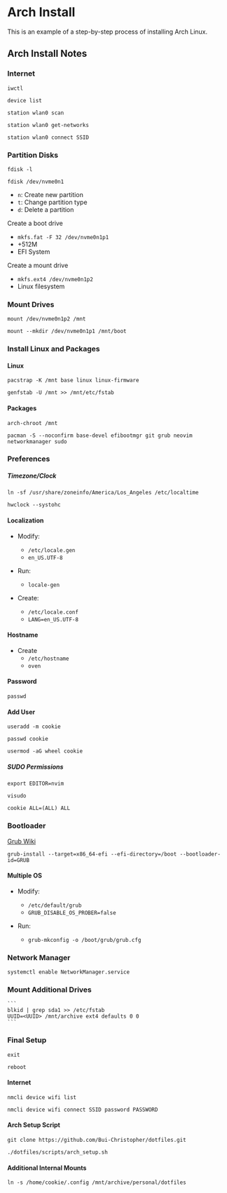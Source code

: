 # Arch Install
This is an example of a step-by-step process of installing Arch Linux.

## Arch Install Notes
### Internet
`iwctl`

`device list`

`station wlan0 scan`

`station wlan0 get-networks`

`station wlan0 connect SSID`

### Partition Disks
`fdisk -l`

`fdisk /dev/nvme0n1`
 - `n`: Create new partition
 - `t`: Change partition type
 - `d`: Delete a partition

Create a boot drive
- `mkfs.fat -F 32 /dev/nvme0n1p1`
- +512M 
- EFI System

Create a mount drive
- `mkfs.ext4 /dev/nvme0n1p2`
- Linux filesystem

### Mount Drives
`mount /dev/nvme0n1p2 /mnt`

`mount --mkdir /dev/nvme0n1p1 /mnt/boot`

### Install Linux and Packages

#### Linux
`pacstrap -K /mnt base linux linux-firmware`

`genfstab -U /mnt >> /mnt/etc/fstab`

#### Packages 
`arch-chroot /mnt`

`pacman -S --noconfirm base-devel efibootmgr git grub neovim networkmanager sudo`

### Preferences

##### Timezone/Clock
`ln -sf /usr/share/zoneinfo/America/Los_Angeles /etc/localtime`

`hwclock --systohc`

#### Localization
- Modify:
    - `/etc/locale.gen`
    - `en_US.UTF-8`
- Run:
    - `locale-gen`

- Create:
    - `/etc/locale.conf`
    - `LANG=en_US.UTF-8`

#### Hostname
- Create
    - `/etc/hostname`
    - `oven`

#### Password
`passwd`

#### Add User
`useradd -m cookie`

`passwd cookie`

`usermod -aG wheel cookie`

##### SUDO Permissions
`export EDITOR=nvim`

`visudo`

`cookie ALL=(ALL) ALL`

### Bootloader
[Grub Wiki](https://wiki.archlinux.org/title/GRUB)

`grub-install --target=x86_64-efi --efi-directory=/boot --bootloader-id=GRUB`

#### Multiple OS
- Modify:
    - `/etc/default/grub`
    - `GRUB_DISABLE_OS_PROBER=false`

- Run:
    - `grub-mkconfig -o /boot/grub/grub.cfg`

### Network Manager
`systemctl enable NetworkManager.service`

### Mount Additional Drives
    ```
    blkid | grep sda1 >> /etc/fstab
    UUID=<UUID> /mnt/archive ext4 defaults 0 0
    ```

### Final Setup
`exit`

`reboot`

#### Internet
`nmcli device wifi list`

`nmcli device wifi connect SSID password PASSWORD`

#### Arch Setup Script
`git clone https://github.com/Bui-Christopher/dotfiles.git`

`./dotfiles/scripts/arch_setup.sh`

#### Additional Internal Mounts
`ln -s /home/cookie/.config /mnt/archive/personal/dotfiles`
